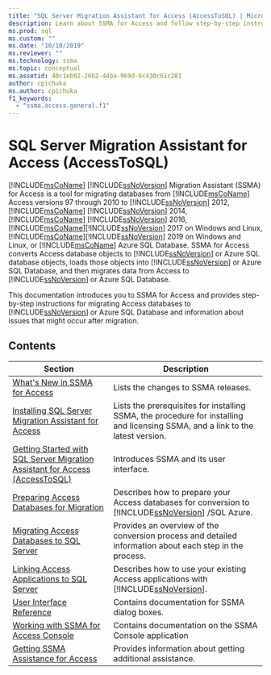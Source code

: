 ```yaml
---
title: "SQL Server Migration Assistant for Access (AccessToSQL) | Microsoft Docs"
description: Learn about SSMA for Access and follow step-by-step instructions for migrating Access databases to SQL Server or Azure SQL Database.
ms.prod: sql
ms.custom: ""
ms.date: "10/10/2019"
ms.reviewer: ""
ms.technology: ssma
ms.topic: conceptual
ms.assetid: 40c1eb02-26b2-44ba-969d-6c430c61c281
author: cpichuka 
ms.author: cpichuka 
f1_keywords: 
  - "ssma.access.general.f1"
---
```

# SQL Server Migration Assistant for Access (AccessToSQL)

[!INCLUDE[msCoName](../../includes/msconame-md.md)] [!INCLUDE[ssNoVersion](../../includes/ssnoversion-md.md)] Migration Assistant (SSMA) for Access is a tool for migrating databases from [!INCLUDE[msCoName](../../includes/msconame-md.md)] Access versions 97 through 2010 to [!INCLUDE[ssNoVersion](../../includes/ssnoversion-md.md)] 2012, [!INCLUDE[msCoName](../../includes/msconame-md.md)] [!INCLUDE[ssNoVersion](../../includes/ssnoversion-md.md)] 2014, [!INCLUDE[msCoName](../../includes/msconame-md.md)] [!INCLUDE[ssNoVersion](../../includes/ssnoversion-md.md)] 2016, [!INCLUDE[msCoName](../../includes/msconame-md.md)][!INCLUDE[ssNoVersion](../../includes/ssnoversion-md.md)] 2017 on Windows and Linux, [!INCLUDE[msCoName](../../includes/msconame-md.md)][!INCLUDE[ssNoVersion](../../includes/ssnoversion-md.md)] 2019 on Windows and Linux, or [!INCLUDE[msCoName](../../includes/msconame-md.md)] Azure SQL Database. SSMA for Access converts Access database objects to [!INCLUDE[ssNoVersion](../../includes/ssnoversion-md.md)] or Azure SQL database objects, loads those objects into [!INCLUDE[ssNoVersion](../../includes/ssnoversion-md.md)] or Azure SQL Database, and then migrates data from Access to [!INCLUDE[ssNoVersion](../../includes/ssnoversion-md.md)] or Azure SQL Database.
  
This documentation introduces you to SSMA for Access and provides step-by-step instructions for migrating Access databases to [!INCLUDE[ssNoVersion](../../includes/ssnoversion-md.md)] or Azure SQL Database and information about issues that might occur after migration.  
  
## Contents  
  
|Section|Description|
|-----------|---------------|
|[What's New in SSMA for Access](./what-s-new-in-ssma-for-access-accesstosql.md)|Lists the changes to SSMA releases.|  
|[Installing SQL Server Migration Assistant for Access](installing-sql-server-migration-assistant-for-access-accesstosql.md)|Lists the prerequisites for installing SSMA, the procedure for installing and licensing SSMA, and a link to the latest version.|  
|[Getting Started with SQL Server Migration Assistant for Access &#40;AccessToSQL&#41;](../../ssma/access/getting-started-with-sql-server-migration-assistant-for-access-accesstosql.md)|Introduces SSMA and its user interface.|  
|[Preparing Access Databases for Migration](preparing-access-databases-for-migration-accesstosql.md)|Describes how to prepare your Access databases for conversion to [!INCLUDE[ssNoVersion](../../includes/ssnoversion-md.md)] /SQL Azure.|  
|[Migrating Access Databases to SQL Server](migrating-access-databases-to-sql-server-azure-sql-db-accesstosql.md)|Provides an overview of the conversion process and detailed information about each step in the process.|  
|[Linking Access Applications to SQL Server](linking-access-applications-to-sql-server-azure-sql-db-accesstosql.md)|Describes how to use your existing Access applications with [!INCLUDE[ssNoVersion](../../includes/ssnoversion-md.md)].|  
|[User Interface Reference](user-interface-reference-accesstosql.md)|Contains documentation for SSMA dialog boxes.|  
|[Working with SSMA for Access Console](working-with-ssma-for-access-console-accesstosql.md)|Contains documentation on the SSMA Console application|  
|[Getting SSMA Assistance for Access](../sql-server-migration-assistant.md)|Provides information about getting additional assistance.|